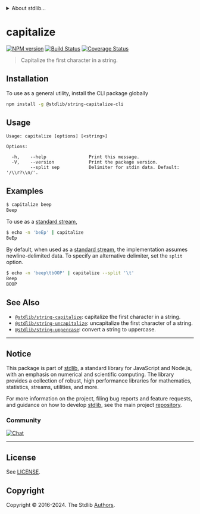 <!--

@license Apache-2.0

Copyright (c) 2018 The Stdlib Authors.

Licensed under the Apache License, Version 2.0 (the "License");
you may not use this file except in compliance with the License.
You may obtain a copy of the License at

   http://www.apache.org/licenses/LICENSE-2.0

Unless required by applicable law or agreed to in writing, software
distributed under the License is distributed on an "AS IS" BASIS,
WITHOUT WARRANTIES OR CONDITIONS OF ANY KIND, either express or implied.
See the License for the specific language governing permissions and
limitations under the License.

-->


<details>
  <summary>
    About stdlib...
  </summary>
  <p>We believe in a future in which the web is a preferred environment for numerical computation. To help realize this future, we've built stdlib. stdlib is a standard library, with an emphasis on numerical and scientific computation, written in JavaScript (and C) for execution in browsers and in Node.js.</p>
  <p>The library is fully decomposable, being architected in such a way that you can swap out and mix and match APIs and functionality to cater to your exact preferences and use cases.</p>
  <p>When you use stdlib, you can be absolutely certain that you are using the most thorough, rigorous, well-written, studied, documented, tested, measured, and high-quality code out there.</p>
  <p>To join us in bringing numerical computing to the web, get started by checking us out on <a href="https://github.com/stdlib-js/stdlib">GitHub</a>, and please consider <a href="https://opencollective.com/stdlib">financially supporting stdlib</a>. We greatly appreciate your continued support!</p>
</details>

# capitalize

[![NPM version][npm-image]][npm-url] [![Build Status][test-image]][test-url] [![Coverage Status][coverage-image]][coverage-url] <!-- [![dependencies][dependencies-image]][dependencies-url] -->

> Capitalize the first character in a string.









<section class="cli">



<section class="installation">

## Installation

To use as a general utility, install the CLI package globally

```bash
npm install -g @stdlib/string-capitalize-cli
```

</section>

<!-- CLI usage documentation. -->

<section class="usage">

## Usage

```text
Usage: capitalize [options] [<string>]

Options:

  -h,    --help                Print this message.
  -V,    --version             Print the package version.
         --split sep           Delimiter for stdin data. Default: '/\\r?\\n/'.
```

</section>

<!-- /.usage -->

<!-- CLI usage notes. Make sure to keep an empty line after the `section` element and another before the `/section` close. -->



<section class="examples">

## Examples

```bash
$ capitalize beep
Beep
```

To use as a [standard stream][standard-streams],

```bash
$ echo -n 'beEp' | capitalize
BeEp
```

By default, when used as a [standard stream][standard-streams], the implementation assumes newline-delimited data. To specify an alternative delimiter, set the `split` option.

```bash
$ echo -n 'beep\tbOOP' | capitalize --split '\t'
Beep
BOOP
```

</section>

<!-- /.examples -->

</section>

<!-- /.cli -->

<!-- Section for related `stdlib` packages. Do not manually edit this section, as it is automatically populated. -->

<section class="related">

## See Also

-   <span class="package-name">[`@stdlib/string-capitalize`][@stdlib/string-capitalize]</span><span class="delimiter">: </span><span class="description">capitalize the first character in a string.</span>
-   <span class="package-name">[`@stdlib/string-uncapitalize`][@stdlib/string/uncapitalize]</span><span class="delimiter">: </span><span class="description">uncapitalize the first character of a string.</span>
-   <span class="package-name">[`@stdlib/string-uppercase`][@stdlib/string/uppercase]</span><span class="delimiter">: </span><span class="description">convert a string to uppercase.</span>

</section>

<!-- /.related -->

<!-- Section for all links. Make sure to keep an empty line after the `section` element and another before the `/section` close. -->


<section class="main-repo" >

* * *

## Notice

This package is part of [stdlib][stdlib], a standard library for JavaScript and Node.js, with an emphasis on numerical and scientific computing. The library provides a collection of robust, high performance libraries for mathematics, statistics, streams, utilities, and more.

For more information on the project, filing bug reports and feature requests, and guidance on how to develop [stdlib][stdlib], see the main project [repository][stdlib].

### Community

[![Chat][chat-image]][chat-url]

---

## License

See [LICENSE][stdlib-license].


## Copyright

Copyright &copy; 2016-2024. The Stdlib [Authors][stdlib-authors].

</section>

<!-- /.stdlib -->

<!-- Section for all links. Make sure to keep an empty line after the `section` element and another before the `/section` close. -->

<section class="links">

[npm-image]: http://img.shields.io/npm/v/@stdlib/string-capitalize-cli.svg
[npm-url]: https://npmjs.org/package/@stdlib/string-capitalize-cli

[test-image]: https://github.com/stdlib-js/string-capitalize@v0.3.0/actions/workflows/test.yml/badge.svg?branch=v0.3.0
[test-url]: https://github.com/stdlib-js/string-capitalize@v0.3.0/actions/workflows/test.yml?query=branch:v0.3.0

[coverage-image]: https://img.shields.io/codecov/c/github/stdlib-js/string-capitalize@v0.3.0/main.svg
[coverage-url]: https://codecov.io/github/stdlib-js/string-capitalize@v0.3.0?branch=main

<!--

[dependencies-image]: https://img.shields.io/david/stdlib-js/string-capitalize@v0.3.0.svg
[dependencies-url]: https://david-dm.org/stdlib-js/string-capitalize@v0.3.0/main

-->

[chat-image]: https://img.shields.io/gitter/room/stdlib-js/stdlib.svg
[chat-url]: https://app.gitter.im/#/room/#stdlib-js_stdlib:gitter.im

[stdlib]: https://github.com/stdlib-js/stdlib

[stdlib-authors]: https://github.com/stdlib-js/stdlib/graphs/contributors

[cli-section]: https://github.com/stdlib-js/string-capitalize@v0.3.0#cli
[cli-url]: https://github.com/stdlib-js/string-capitalize@v0.3.0/tree/cli
[@stdlib/string-capitalize]: https://github.com/stdlib-js/string-capitalize@v0.3.0/tree/main

[umd]: https://github.com/umdjs/umd
[es-module]: https://developer.mozilla.org/en-US/docs/Web/JavaScript/Guide/Modules

[deno-url]: https://github.com/stdlib-js/string-capitalize@v0.3.0/tree/deno
[deno-readme]: https://github.com/stdlib-js/string-capitalize@v0.3.0/blob/deno/README.md
[umd-url]: https://github.com/stdlib-js/string-capitalize@v0.3.0/tree/umd
[umd-readme]: https://github.com/stdlib-js/string-capitalize@v0.3.0/blob/umd/README.md
[esm-url]: https://github.com/stdlib-js/string-capitalize@v0.3.0/tree/esm
[esm-readme]: https://github.com/stdlib-js/string-capitalize@v0.3.0/blob/esm/README.md
[branches-url]: https://github.com/stdlib-js/string-capitalize@v0.3.0/blob/main/branches.md

[stdlib-license]: https://raw.githubusercontent.com/stdlib-js/string-capitalize@v0.3.0/main/LICENSE

[standard-streams]: https://en.wikipedia.org/wiki/Standard_streams

[mdn-regexp]: https://developer.mozilla.org/en-US/docs/Web/JavaScript/Guide/Regular_Expressions

<!-- <related-links> -->

[@stdlib/string/uncapitalize]: https://github.com/stdlib-js/string-uncapitalize

[@stdlib/string/uppercase]: https://github.com/stdlib-js/string-uppercase

<!-- </related-links> -->

</section>

<!-- /.links -->
